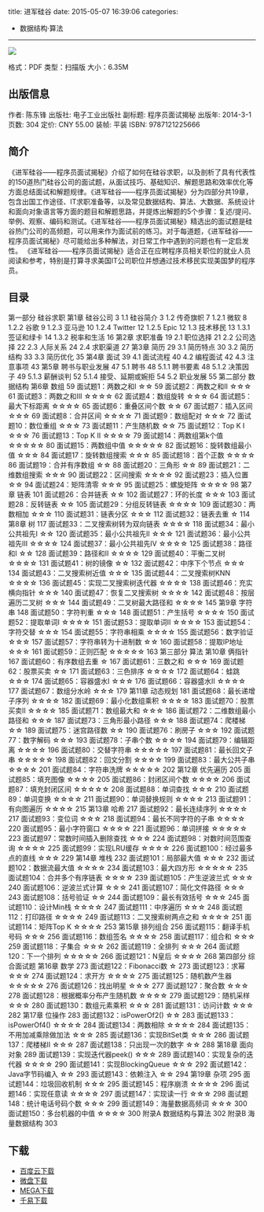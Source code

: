 title: 进军硅谷
date: 2015-05-07 16:39:06
categories:
  - 数据结构·算法
---

![](http://img5.douban.com/lpic/s27850868.jpg)

格式：PDF
类型：扫描版
大小：6.35M

<!--more-->

## 出版信息 ##

作者: 陈东锋 
出版社: 电子工业出版社
副标题: 程序员面试揭秘
出版年: 2014-3-1
页数: 304
定价: CNY 55.00
装帧: 平装
ISBN: 9787121225666

## 简介 ##

《进军硅谷——程序员面试揭秘》介绍了如何在硅谷求职，以及剖析了具有代表性的150道热门硅谷公司的面试题，从面试技巧、基础知识、解题思路和效率优化等方面总结面试和解题规律。《进军硅谷——程序员面试揭秘》分为四部分共19章，包含出国工作途径、IT求职准备等，以及常见数据结构、算法、大数据、系统设计和面向对象语言等方面的题目和解题思路，并提炼出解题的5个步骤：复述/提问、举例、观察、编码和测试。《进军硅谷——程序员面试揭秘》精选出的面试题是硅谷热门公司的高频题，可以用来作为面试前的练习。对于每道题，《进军硅谷——程序员面试揭秘》尽可能给出多种解法，对日常工作中遇到的问题也有一定启发性。
《进军硅谷——程序员面试揭秘》适合正在应聘程序员相关职位的就业人员阅读和参考，特别是打算寻求美国IT公司职位并想通过技术移民实现美国梦的程序员。

## 目录 ##

第一部分 硅谷求职
第1章 硅谷公司	3
1.1 硅谷简介	3
1.2 传奇旗帜	7
1.2.1 微软	8
1.2.2 谷歌	9
1.2.3 亚马逊	10
1.2.4 Twitter	12
1.2.5 Epic	12
1.3 技术移民	13
1.3.1 签证和绿卡	14
1.3.2 税率和生活	16
第2章 求职准备	19
2.1 职位选择	21
2.2 公司选择	22
2.3 人际关系	24
2.4 求职渠道	27
第3章 简历	29
3.1 简历特点	30
3.2 简历结构	33
3.3 简历优化	35
第4章 面试	39
4.1 面试流程	40
4.2 编程面试	42
4.3 注意事项	43
第5章 聘书与职业发展	47
5.1 聘书	48
5.1.1 聘书要素	48
5.1.2 决策因子	49
5.1.3 薪酬谈判	52
5.1.4 接受、延期或婉拒	54
5.2 职业发展	55
第二部分 数据结构
第6章 数组	59
面试题1：两数之和I ☆☆	59
面试题2：两数之和II ☆☆☆	61
面试题3：两数之和III ☆☆☆☆	62
面试题4：数组旋转 ☆☆☆	64
面试题5：最大下标距离 ☆☆☆☆	65
面试题6：重叠区间个数 ☆☆	67
面试题7：插入区间 ☆☆☆	69
面试题8：合并区间 ☆☆☆☆	71
面试题9：数组配对 ☆☆☆	72
面试题10：数位重组 ☆☆☆	73
面试题11：产生随机数 ☆☆	75
面试题12：Top K I ☆☆☆	76
面试题13：Top K II ☆☆☆☆	79
面试题14：两数组第k个值 ☆☆☆☆☆	80
面试题15：两数组中值 ☆☆☆☆☆	82
面试题16：旋转数组最小值 ☆☆☆	84
面试题17：旋转数组搜索 ☆☆☆	85
面试题18：首个正数 ☆☆☆☆	86
面试题19：合并有序数组 ☆☆	88
面试题20：三角形 ☆☆	89
面试题21：二维数组搜索 ☆☆☆	90
面试题22：区间搜索 ☆☆☆☆	92
面试题23：插入位置 ☆☆	94
面试题24：矩阵清零 ☆☆☆	95
面试题25：螺旋矩阵 ☆☆☆☆	98
第7章 链表	101
面试题26：合并链表 ☆☆	102
面试题27：环的长度 ☆☆☆	103
面试题28：反转链表 ☆☆	105
面试题29：分组反转链表 ☆☆☆☆	109
面试题30：两数相加 ☆☆☆	110
面试题31：链表分区 ☆☆☆	112
面试题32：链表去重 ☆	114
第8章 树	117
面试题33：二叉搜索树转为双向链表 ☆☆☆☆	118
面试题34：最小公共祖先I ☆☆	120
面试题35：最小公共祖先II ☆☆☆	121
面试题36：最小公共祖先III ☆☆☆☆	124
面试题37：最小公共祖先IV ☆☆☆☆	125
面试题38：路径和I ☆☆	128
面试题39：路径和II ☆☆☆☆	129
面试题40：平衡二叉树 ☆☆☆☆	131
面试题41：树的镜像 ☆☆	132
面试题42：中序下个节点 ☆☆☆	134
面试题43：二叉搜索树近值 ☆☆☆	135
面试题44：二叉搜索树KNN ☆☆☆☆	136
面试题45：实现二叉搜索树迭代器 ☆☆☆☆	138
面试题46：充实横向指针 ☆☆☆	140
面试题47：恢复二叉搜索树 ☆☆☆☆	142
面试题48：按层遍历二叉树 ☆☆☆	144
面试题49：二叉树最大路径和 ☆☆☆☆	145
第9章 字符串	148
面试题50：字符判重 ☆☆☆	148
面试题51：产生括号 ☆☆☆☆	150
面试题52：提取单词I ☆☆☆☆	151
面试题53：提取单词II ☆☆☆☆	153
面试题54：字符交替 ☆☆☆	154
面试题55：字符串相乘 ☆☆☆☆	155
面试题56：数字验证 ☆☆☆	157
面试题57：字符串转为十进制数 ☆☆	160
面试题58：提取IP地址 ☆☆☆	161
面试题59：正则匹配 ☆☆☆☆☆	163
第三部分 算法
第10章 俩指针	167
面试题60：有序数组去重 ☆	167
面试题61：三数之和 ☆☆☆	169
面试题62：股票买卖 ☆☆	171
面试题63：三色排序 ☆☆☆☆	172
面试题64：蛙跳 ☆☆☆	174
面试题65：容器盛水I ☆☆☆	176
面试题66：容器盛水II ☆☆☆☆	177
面试题67：数组分水岭 ☆☆☆	179
第11章 动态规划	181
面试题68：最长递增子序列 ☆☆☆☆	182
面试题69：最小化数组乘积 ☆☆☆☆	183
面试题70：股票买卖II ☆☆☆☆	185
面试题71：数组最大和 ☆☆☆	186
面试题72：二维数组最小路径和 ☆☆☆	187
面试题73：三角形最小路径 ☆☆☆	188
面试题74：爬楼梯 ☆☆	189
面试题75：迷宫路径数 ☆☆	190
面试题76：刷房子 ☆☆☆	192
面试题77：数字解码 ☆☆☆	193
面试题78：子串个数 ☆☆☆☆	194
面试题79：编辑距离 ☆☆☆☆	196
面试题80：交替字符串 ☆☆☆☆☆	197
面试题81：最长回文子串 ☆☆☆☆☆	198
面试题82：回文分割 ☆☆☆☆	199
面试题83：最大公共子串 ☆☆☆☆	201
面试题84：字符串洗牌 ☆☆☆☆☆	202
第12章 优先遍历	205
面试题85：填充图像 ☆☆☆☆	205
面试题86：封闭区间个数 ☆☆☆☆	206
面试题87：填充封闭区间 ☆☆☆☆☆	208
面试题88：单词查找 ☆☆☆	210
面试题89：单词变换 ☆☆☆☆	211
面试题90：单词替换规则 ☆☆☆☆	213
面试题91：有向图遍历 ☆☆☆☆	215
第13章 哈希	217
面试题92：最长连续序列 ☆☆☆☆	217
面试题93：变位词 ☆☆☆	218
面试题94：最长不同字符的子串 ☆☆☆☆	220
面试题95：最小字符窗口 ☆☆☆☆	221
面试题96：单词拼接 ☆☆☆☆☆	223
面试题97：常数时间插入删除查找 ☆☆☆	224
面试题98：对数时间范围查询 ☆☆☆☆	225
面试题99：实现LRU缓存 ☆☆☆☆	226
面试题100：经过最多点的直线 ☆☆☆	229
第14章 堆栈	232
面试题101：局部最大值 ☆☆☆	232
面试题102：数据流最大值 ☆☆☆☆	234
面试题103：最大四方形 ☆☆☆☆☆	235
面试题104：合并多个有序链表 ☆☆☆☆	239
面试题105：产生逆波兰式 ☆☆☆	240
面试题106：逆波兰式计算 ☆☆☆	241
面试题107：简化文件路径 ☆☆☆	243
面试题108：括号验证 ☆☆	244
面试题109：最长有效括号 ☆☆☆	245
面试题110：设计Min栈 ☆☆☆☆	247
面试题111：中序遍历 ☆☆☆	248
面试题112：打印路径 ☆☆☆☆	249
面试题113：二叉搜索树两点之和 ☆☆☆☆	251
面试题114：矩阵Top K ☆☆☆☆	253
第15章 排列组合	256
面试题115：翻译手机号码 ☆☆☆	256
面试题116：数组签名 ☆☆☆☆	258
面试题117：组合和 ☆☆☆	259
面试题118：子集合 ☆☆☆	262
面试题119：全排列 ☆☆☆	264
面试题120：下一个排列 ☆☆☆☆☆	266
面试题121：N皇后 ☆☆☆☆	268
第四部分 综合面试题
第16章 数学	273
面试题122：Fibonacci数 ☆	273
面试题123：求幂 ☆☆☆	274
面试题124：求开方 ☆☆☆☆	275
面试题125：随机数产生器 ☆☆☆☆☆	276
面试题126：找出明星 ☆☆☆	277
面试题127：聚合数 ☆☆☆	278
面试题128：根据概率分布产生随机数 ☆☆☆☆	279
面试题129：随机采样 ☆☆☆	280
面试题130：数组元素乘积 ☆☆☆	281
面试题131：访问计数 ☆☆☆	282
第17章 位操作	283
面试题132：isPowerOf2() ☆☆	283
面试题133：isPowerOf4() ☆☆☆☆	284
面试题134：两数相除 ☆☆☆☆	284
面试题135：不用加减乘除做加法 ☆☆☆	285
面试题136：实现BitSet类 ☆☆☆	286
面试题137：爬楼梯II ☆☆☆	287
面试题138：只出现一次的数字 ☆☆	288
第18章 面向对象	289
面试题139：实现迭代器peek() ☆☆☆	289
面试题140：实现复杂的迭代器 ☆☆☆☆	290
面试题141：实现BlockingQueue ☆☆☆	292
面试题142：Java字节码编入 ☆☆	293
面试题143：依赖注入 ☆☆	294
第19章 杂项	295
面试题144：垃圾回收机制 ☆☆☆	295
面试题145：程序崩溃 ☆☆☆☆	296
面试题146：实现任意读 ☆☆☆☆	297
面试题147：实现读一行 ☆☆☆	298
面试题148：统计电话号码个数 ☆☆☆	299
面试题149：海量数据高频词 ☆☆☆	300
面试题150：多台机器的中值 ☆☆☆☆	300
附录A 数据结构与算法	302
附录B 海量数据结构	303

## 下载 ##

+ [百度云下载](http://pan.baidu.com/s/1jGIM4i6)
+ [微盘下载](http://vdisk.weibo.com/s/aADaW4YROV5IW)
+ [MEGA下载](https://mega.co.nz/#!2N8FTBYJ!oMy7G6uU16QZPp9Vyw2D73hWQFTa_9hZ_t_V_a9JnoE)
+ [千易下载](http://1000eb.com/1gggn)
